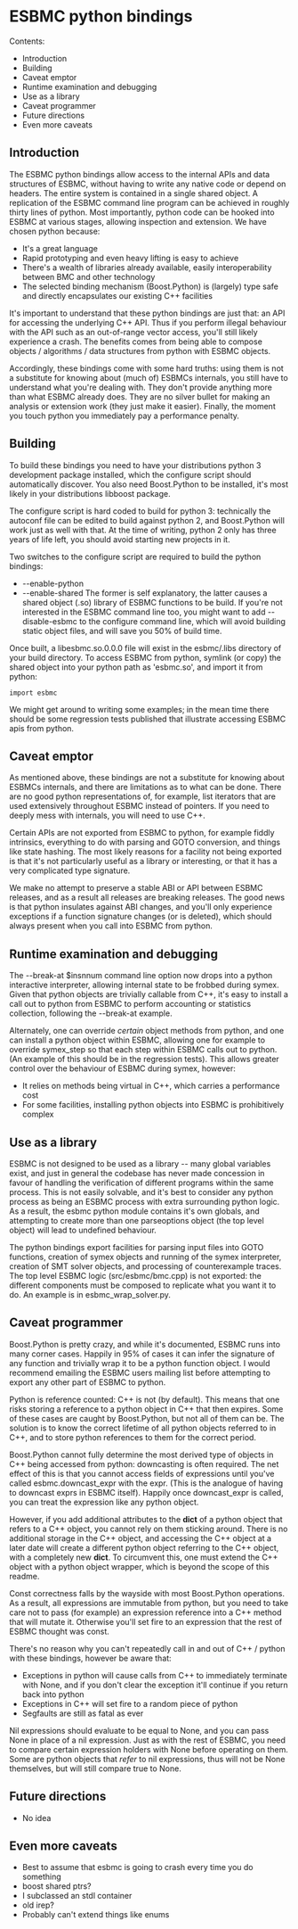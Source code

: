 # ESBMC python bindings

Contents:
 * Introduction
 * Building
 * Caveat emptor
 * Runtime examination and debugging
 * Use as a library
 * Caveat programmer
 * Future directions
 * Even more caveats

## Introduction

The ESBMC python bindings allow access to the internal APIs and data structures
of ESBMC, without having to write any native code or depend on headers. The
entire system is contained in a single shared object. A replication of the ESBMC
command line program can be achieved in roughly thirty lines of python. Most
importantly, python code can be hooked into ESBMC at various stages, allowing 
inspection and extension. We have chosen python because:
 * It's a great language
 * Rapid prototyping and even heavy lifting is easy to achieve
 * There's a wealth of libraries already available, easily interoperability
   between BMC and other technology
 * The selected binding mechanism (Boost.Python) is (largely) type safe and
   directly encapsulates our existing C++ facilities

It's important to understand that these python bindings are just that: an API
for accessing the underlying C++ API. Thus if you perform illegal behaviour
with the API such as an out-of-range vector access, you'll still likely
experience a crash. The benefits comes from being able to compose objects /
algorithms / data structures from python with ESBMC objects.

Accordingly, these bindings come with some hard truths: using them is not a
substitute for knowing about (much of) ESBMCs internals, you still have to
understand what you're dealing with. They don't provide anything more than
what ESBMC already does. They are no silver bullet for making an analysis or
extension work (they just make it easier). Finally, the moment you touch python
you immediately pay a performance penalty.

## Building

To build these bindings you need to have your distributions python 3 development
package installed, which the configure script should automatically discover. You
also need Boost.Python to be installed, it's most likely in your distributions
libboost package.

The configure script is hard coded to build for python 3: technically the
autoconf file can be edited to build against python 2, and Boost.Python will
work just as well with that. At the time of writing, python 2 only has three
years of life left, you should avoid starting new projects in it.

Two switches to the configure script are required to build the python bindings:
 * --enable-python
 * --enable-shared
The former is self explanatory, the latter causes a shared object (.so) library
of ESBMC functions to be build. If you're not interested in the ESBMC command
line too, you might want to add --disable-esbmc to the configure command line,
which will avoid building static object files, and will save you 50% of build
time.

Once built, a libesbmc.so.0.0.0 file will exist in the esbmc/.libs directory of
your build directory. To access ESBMC from python, symlink (or copy) the shared
object into your python path as 'esbmc.so', and import it from python:

    import esbmc

We might get around to writing some examples; in the mean time there should be
some regression tests published that illustrate accessing ESBMC apis from
python.

## Caveat emptor

As mentioned above, these bindings are not a substitute for knowing about ESBMCs
internals, and there are limitations as to what can be done. There are no good
python representations of, for example, list iterators that are used extensively
throughout ESBMC instead of pointers. If you need to deeply mess with internals,
you will need to use C++.

Certain APIs are not exported from ESBMC to python, for example fiddly
intrinsics, everything to do with parsing and GOTO conversion, and things like
state hashing. The most likely reasons for a facility not being exported is that
it's not particularly useful as a library or interesting, or that it has a very
complicated type signature.

We make no attempt to preserve a stable ABI or API between ESBMC releases, and
as a result all releases are breaking releases. The good news is that python
insulates against ABI changes, and you'll only experience exceptions if a
function signature changes (or is deleted), which should always present when you
call into ESBMC from python.

## Runtime examination and debugging

The --break-at $insnnum command line option now drops into a python interactive
interpreter, allowing internal state to be frobbed during symex. Given that
python objects are trivially callable from C++, it's easy to install a call out
to python from ESBMC to perform accounting or statistics collection, following
the --break-at example.

Alternately, one can override *certain* object methods from python, and one can
install a python object within ESBMC, allowing one for example to override
symex\_step so that each step within ESBMC calls out to python. (An example of
this should be in the regression tests). This allows greater control over the
behaviour of ESBMC during symex, however:
 * It relies on methods being virtual in C++, which carries a performance cost
 * For some facilities, installing python objects into ESBMC is prohibitively
   complex

## Use as a library

ESBMC is not designed to be used as a library -- many global variables exist,
and just in general the codebase has never made concession in favour of handling
the verification of different programs within the same process. This is not
easily solvable, and it's best to consider any python process as being an ESBMC
process with extra surrounding python logic. As a result, the esbmc python
module contains it's own globals, and attempting to create more than one
parseoptions object (the top level object) will lead to undefined behaviour.

The python bindings export facilities for parsing input files into GOTO
functions, creation of symex objects and running of the symex interpreter,
creation of SMT solver objects, and processing of counterexample traces. The top
level ESBMC logic (src/esbmc/bmc.cpp) is not exported: the different components
must be composed to replicate what you want it to do. An example is in
esbmc\_wrap\_solver.py.

## Caveat programmer

Boost.Python is pretty crazy, and while it's documented, ESBMC runs into many
corner cases. Happily in 95% of cases it can infer the signature of any function
and trivially wrap it to be a python function object. I would recommend emailing
the ESBMC users mailing list before attempting to export any other part of ESBMC
to python.

Python is reference counted: C++ is not (by default). This means that one risks
storing a reference to a python object in C++ that then expires. Some of these
cases are caught by Boost.Python, but not all of them can be. The solution is to
know the correct lifetime of all python objects referred to in C++, and to store
python references to them for the correct period.

Boost.Python cannot fully determine the most derived type of objects in C++
being accessed from python: downcasting is often required. The net effect of
this is that you cannot access fields of expressions until you've called
esbmc.downcast\_expr with the expr. (This is the analogue of having to downcast
exprs in ESBMC itself). Happily once downcast\_expr is called, you can treat
the expression like any python object.

However, if you add additional attributes to the __dict__ of a python object
that refers to a C++ object, you cannot rely on them sticking around. There is
no additional storage in the C++ object, and accessing the C++ object at a later
date will create a different python object referring to the C++ object, with a
completely new __dict__. To circumvent this, one must extend the C++ object with
a python object wrapper, which is beyond the scope of this readme.

Const correctness falls by the wayside with most Boost.Python operations. As a
result, all expressions are immutable from python, but you need to take care
not to pass (for example) an expression reference into a C++ method that will
mutate it. Otherwise you'll set fire to an expression that the rest of ESBMC
thought was const.

There's no reason why you can't repeatedly call in and out of C++ / python with
these bindings, however be aware that:
 * Exceptions in python will cause calls from C++ to immediately terminate with
   None, and if you don't clear the exception it'll continue if you return back
   into python
 * Exceptions in C++ will set fire to a random piece of python
 * Segfaults are still as fatal as ever

Nil expressions should evaluate to be equal to None, and you can pass None in
place of a nil expression. Just as with the rest of ESBMC, you need to compare
certain expression holders with None before operating on them. Some are python
objects that _refer_ to nil expressions, thus will not be None themselves, but
will still compare true to None.

## Future directions

 * No idea

## Even more caveats

 * Best to assume that esbmc is going to crash every time you do something
 * boost shared ptrs?
 * I subclassed an stdl container
 * old irep?
 * Probably can't extend things like enums

